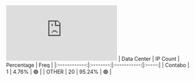 ![Diagramm](https://github.com/obajay/StateSync-snapshots/blob/main/Projects/OKP4/1/README.md)
| Data Center | IP Count | Percentage | Freq |
|:------------:|:--------:|:-----------:|:-----:|
| Contabo | 1 | 4.76% | 🟢 |
| OTHER | 20 | 95.24% | 🟢 |